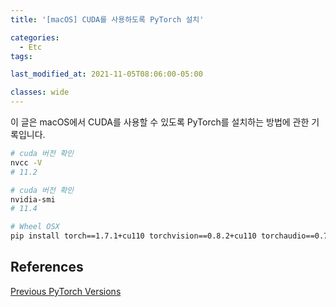 ```yaml
---
title: '[macOS] CUDA를 사용하도록 PyTorch 설치'

categories:
  - Etc
tags:

last_modified_at: 2021-11-05T08:06:00-05:00

classes: wide
---
```


이 글은 macOS에서 CUDA를 사용할 수 있도록 PyTorch를 설치하는 방법에 관한 기록입니다.

```bash
# cuda 버전 확인
nvcc -V
# 11.2
```

```bash
# cuda 버전 확인
nvidia-smi
# 11.4
```

```bash
# Wheel OSX
pip install torch==1.7.1+cu110 torchvision==0.8.2+cu110 torchaudio==0.7.2 -f https://download.pytorch.org/whl/torch_stable.html
```

## References

[Previous PyTorch Versions](https://pytorch.org/get-started/previous-versions/)
